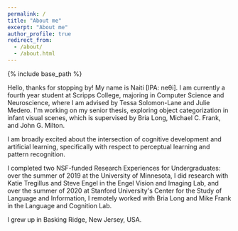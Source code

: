 ```yaml
---
permalink: /
title: "About me"
excerpt: "About me"
author_profile: true
redirect_from: 
  - /about/
  - /about.html
---
```


{% include base_path %}

Hello, thanks for stopping by! My name is Naiti [IPA: neθi]. I am currently a fourth year student at Scripps College, majoring in Computer Science and Neuroscience, where I am advised by Tessa Solomon-Lane and Julie Medero. I'm working on my senior thesis, exploring object categorization in infant visual scenes, which is supervised by Bria Long, Michael C. Frank, and John G. Milton.

I am broadly excited about the intersection of cognitive development and artificial learning, specifically with respect to perceptual learning and pattern recognition.

I completed two NSF-funded Research Experiences for Undergraduates: over the summer of 2019 at the University of Minnesota, I did research with Katie Tregillus and Steve Engel in the Engel Vision and Imaging Lab, and over the summer of 2020 at Stanford University's Center for the Study of Language and Information, I remotely worked with Bria Long and Mike Frank in the Language and Cognition Lab.

I grew up in Basking Ridge, New Jersey, USA.
